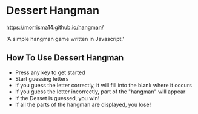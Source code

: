 # Dessert Hangman
https://morrisma14.github.io/hangman/

'A simple hangman game written in Javascript.'

## How To Use Dessert Hangman

- Press any key to get started
- Start guessing letters
- If you guess the letter correctly, it will fill into the blank where it occurs
- If you guess the letter incorrectly, part of the "hangman" will appear
- If the Desset is guessed, you win!
- If all the parts of the hangman are displayed, you lose!

